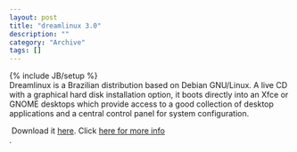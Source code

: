 ```yaml
--- 
layout: post 
title: "dreamlinux 3.0"
description: ""
category: "Archive"
tags: []
---
```

{% include JB/setup %}  
Dreamlinux is a Brazilian distribution based on Debian GNU/Linux. A live CD with a graphical hard disk installation option, it boots directly into an Xfce or GNOME desktops which provide access to a good collection of desktop applications and a central control panel for system configuration.

<img src="/images/blog/Dreamlinux.jpg" alt="" class="reflect rheight22"/>
 Download it <a href="http://www.dreamlinux.com.br/download.html">here</a>.
 Click <a href="http://www.dreamlinux.com.br/">here for more info</a> <br/>.
